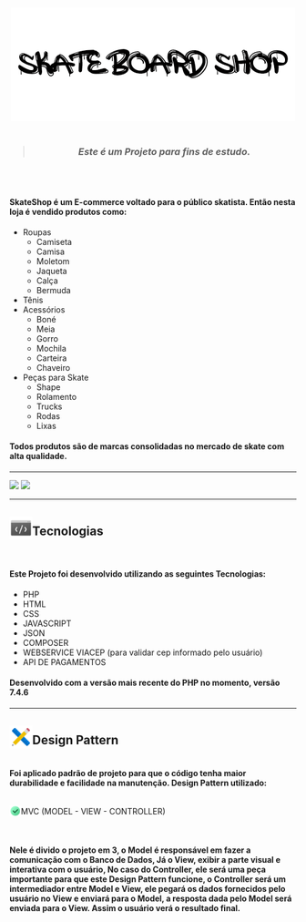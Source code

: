 <div align="center"><img src="Github/logoSkateShop.png"></div>
<br>

> <h3 align="center"><i> Este é um Projeto para fins de estudo.</i></h3>

<br><br>

#### **SkateShop** é um E-commerce voltado para o público skatista. Então nesta loja é vendido produtos como:

- Roupas
    - Camiseta
    - Camisa
    - Moletom
    - Jaqueta
    - Calça
    - Bermuda
- Tênis
- Acessórios
    - Boné
    - Meia
    - Gorro
    - Mochila
    - Carteira
    - Chaveiro
- Peças para Skate
    - Shape
    - Rolamento
    - Trucks
    - Rodas
    - Lixas

#### Todos produtos são de marcas consolidadas no mercado de skate com alta qualidade.

***

<div style="align-text:center;">
    <img src="Github/Web.gif" width="610">
    <img src="Github/Mobile.gif" width="191">
</div>

***

<div style ="display: flex; align-items: center;">
    <img src="Github/iconTech.png" height="40" align="left"> 
    <h2>Tecnologias</h2>
</div>

<br>

#### Este Projeto foi desenvolvido utilizando as seguintes Tecnologias:

- PHP
- HTML
- CSS
- JAVASCRIPT
- JSON
- COMPOSER
- WEBSERVICE VIACEP (para validar cep informado pelo usuário)
- API DE PAGAMENTOS

#### Desenvolvido com a versão mais recente do PHP no momento, versão 7.4.6

***

<div style ="display: flex; align-items: center;">
    <img src="Github/iconDesignPattern.png" height="40" align="left"> 
    <h2>Design Pattern</h2>
</div>


#### Foi aplicado padrão de projeto para que o código tenha maior durabilidade e facilidade na manutenção. Design Pattern utilizado:

<div style ="display: flex; align-items: center;">

<img src="Github/iconOk.png" height="20" align="left"> 

MVC (MODEL - VIEW - CONTROLLER)
</div>

<br>

#### Nele é divido o projeto em 3, o Model é responsável em fazer a comunicação com o Banco de Dados, Já o View, exibir a parte visual e interativa com o usuário, No caso do Controller, ele será uma peça importante para que este Design Pattern funcione, o Controller será um intermediador entre Model e View, ele pegará os dados fornecidos pelo usuário no View e enviará para o Model, a resposta dada pelo Model será enviada para o View. Assim o usuário verá o resultado final.